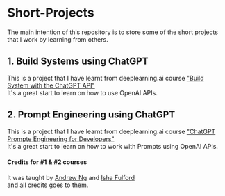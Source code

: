 # Short-Projects
The main intention of this repository is to store some of the short projects that I work by learning from others.

## 1. Build Systems using ChatGPT

This is a project that I have learnt from deeplearning.ai course ["Build System with the ChatGPT API"](https://www.deeplearning.ai/short-courses/building-systems-with-chatgpt/)<br>
It's a great start to learn on how to use OpenAI APIs.

## 2. Prompt Engineering using ChatGPT

This is a project that I have learnt from deeplearning.ai course ["ChatGPT Prompte Engineering for Developers"](https://learn.deeplearning.ai/courses/chatgpt-prompt-eng/lesson/4/summarizing/)<br>
It's a great start to learn on how to work with Prompts using OpenAI APIs.

#### Credits for #1 & #2 courses
It was taught by [Andrew Ng](https://www.andrewng.org) and [Isha Fulford](https://www.coursera.org/instructor/~137229549)<br> and all credits goes to them.
